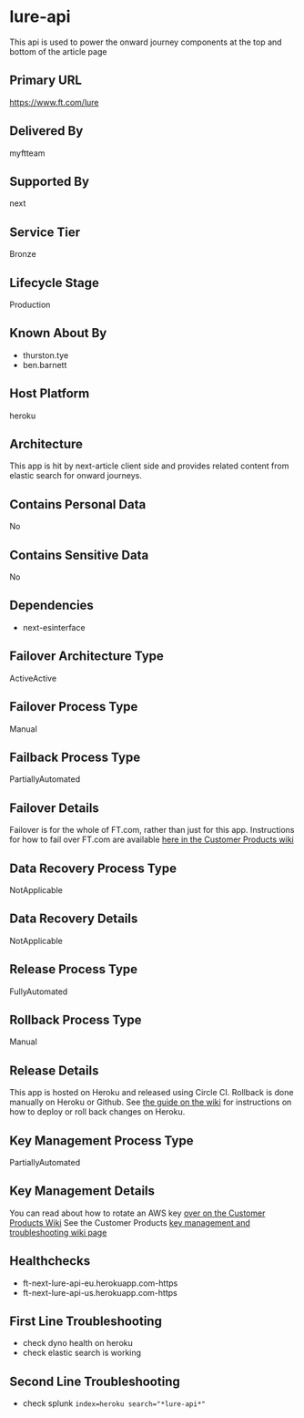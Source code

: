 # lure-api
This api is used to power the onward journey components at the top and bottom of the article page

## Primary URL
https://www.ft.com/lure

## Delivered By
myftteam

## Supported By
next

## Service Tier
Bronze

## Lifecycle Stage
Production

## Known About By
- thurston.tye
- ben.barnett

## Host Platform
heroku

## Architecture
This app is hit by next-article client side and provides related content from elastic search for onward journeys. 

## Contains Personal Data
No

## Contains Sensitive Data
No

## Dependencies
- next-esinterface


## Failover Architecture Type
ActiveActive

## Failover Process Type
Manual

## Failback Process Type
PartiallyAutomated

## Failover Details
Failover is for the whole of FT.com, rather than just for this app. Instructions for how to fail over FT.com are available [here in the Customer Products wiki](https://customer-products.in.ft.com/wiki/Failing-over-FT.com)

## Data Recovery Process Type
NotApplicable

## Data Recovery Details
NotApplicable

## Release Process Type
FullyAutomated

## Rollback Process Type
Manual

## Release Details
This app is hosted on Heroku and released using Circle CI.
Rollback is done manually on Heroku or Github. See [the guide on the wiki](https://customer-products.in.ft.com/wiki/How-does-deploying-our-Heroku-apps-work%3F) for instructions on how to deploy or roll back changes on Heroku.

## Key Management Process Type
PartiallyAutomated

## Key Management Details
You can read about how to rotate an AWS key [over on the Customer Products Wiki](https://customer-products.in.ft.com/wiki/Rotating-AWS-Keys)
See the Customer Products [key management and troubleshooting wiki page](https://customer-products.in.ft.com/wiki/Key-Management-and-Troubleshooting)

## Healthchecks
- ft-next-lure-api-eu.herokuapp.com-https
- ft-next-lure-api-us.herokuapp.com-https

## First Line Troubleshooting
- check dyno health on heroku
- check elastic search is working

## Second Line Troubleshooting
- check splunk `index=heroku search="*lure-api*"`
